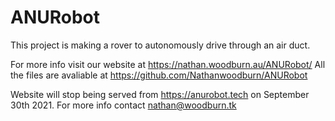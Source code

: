 # ANURobot
This project is making a rover to autonomously drive through an air duct.

For more info visit our website at https://nathan.woodburn.au/ANURobot/
All the files are avaliable at https://github.com/Nathanwoodburn/ANURobot


Website will stop being served from https://anurobot.tech on September 30th 2021. For more info contact nathan@woodburn.tk
